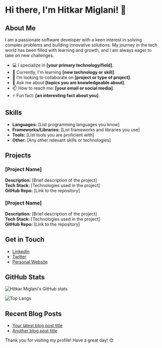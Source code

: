 # Hi there, I'm Hitkar Miglani! 👋

## About Me

I am a passionate software developer with a keen interest in solving complex problems and building innovative solutions. My journey in the tech world has been filled with learning and growth, and I am always eager to take on new challenges.

- 💻 I specialize in **[your primary technology/field]**.
- 🌱 Currently, I'm learning **[new technology or skill]**.
- 👯 I’m looking to collaborate on **[project or type of project]**.
- 💬 Ask me about **[topics you are knowledgeable about]**.
- 📫 How to reach me: **[your email or social media]**.
- ⚡ Fun fact: **[an interesting fact about you]**.

## Skills

- **Languages:** [List programming languages you know]
- **Frameworks/Libraries:** [List frameworks and libraries you use]
- **Tools:** [List tools you are proficient with]
- **Other:** [Any other relevant skills or technologies]

## Projects

### [Project Name]
**Description:** [Brief description of the project]  
**Tech Stack:** [Technologies used in the project]  
**GitHub Repo:** [Link to the repository]

### [Project Name]
**Description:** [Brief description of the project]  
**Tech Stack:** [Technologies used in the project]  
**GitHub Repo:** [Link to the repository]

## Get in Touch

- [LinkedIn](https://www.linkedin.com/in/yourprofile)
- [Twitter](https://twitter.com/yourprofile)
- [Personal Website](https://yourwebsite.com)

## GitHub Stats

![Hitkar Miglani's GitHub stats](https://github-readme-stats.vercel.app/api?username=HitkarMiglani&show_icons=true&theme=radical)

![Top Langs](https://github-readme-stats.vercel.app/api/top-langs/?username=HitkarMiglani&layout=compact&theme=radical)

## Recent Blog Posts

<!-- BLOG-POST-LIST:START -->
- [Your latest blog post title](https://yourblog.com/your-latest-post)
- [Another blog post title](https://yourblog.com/another-post)
<!-- BLOG-POST-LIST:END -->

<!-- You can add more sections as needed, like "Certifications", "Volunteer Experience", etc. -->

Thank you for visiting my profile! Have a great day! 😊
